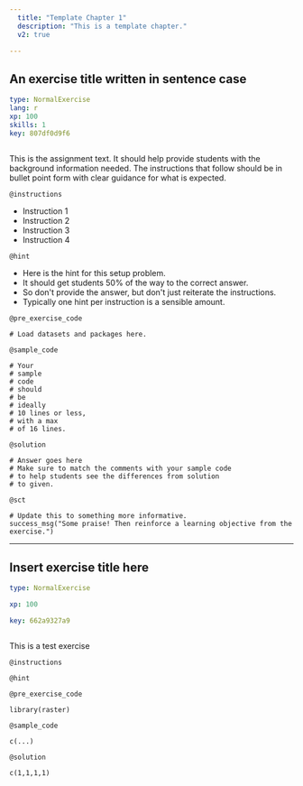 ```yaml
---
  title: "Template Chapter 1"
  description: "This is a template chapter."
  v2: true

---
```

## An exercise title written in sentence case

```yaml
type: NormalExercise
lang: r
xp: 100
skills: 1
key: 807df0d9f6



```

This is the assignment text. It should help provide students with the background information needed.
The instructions that follow should be in bullet point form with clear guidance for what is expected.

`@instructions`
- Instruction 1
- Instruction 2
- Instruction 3
- Instruction 4

`@hint`
- Here is the hint for this setup problem. 
- It should get students 50% of the way to the correct answer.
- So don't provide the answer, but don't just reiterate the instructions.
- Typically one hint per instruction is a sensible amount.

`@pre_exercise_code`
```{r}
# Load datasets and packages here.
```
`@sample_code`
```{r}
# Your
# sample
# code
# should
# be
# ideally
# 10 lines or less,
# with a max
# of 16 lines.
```
`@solution`
```{r}
# Answer goes here
# Make sure to match the comments with your sample code
# to help students see the differences from solution
# to given.
```
`@sct`
```{r}
# Update this to something more informative.
success_msg("Some praise! Then reinforce a learning objective from the exercise.")
```






---
## Insert exercise title here

```yaml
type: NormalExercise

xp: 100

key: 662a9327a9



```

This is a test exercise

`@instructions`


`@hint`


`@pre_exercise_code`
```{r}
library(raster)
```
`@sample_code`
```{r}
c(...)
```
`@solution`
```{r}
c(1,1,1,1)
```





